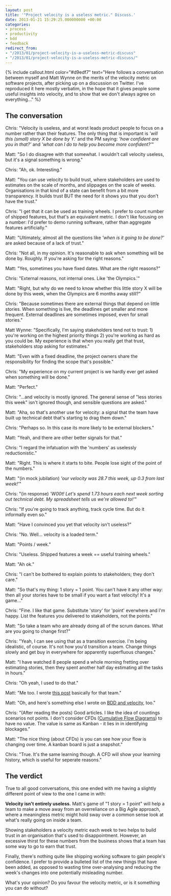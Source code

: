 ```yaml
---
layout: post
title: '"Project velocity is a useless metric." Discuss.'
date: 2013-01-21 15:29:25.000000000 +00:00
categories:
- process
- productivity
- bdd
- feedback
redirect_from:
- "/2013/01/project-velocity-is-a-useless-metric-discuss"
- "/2013/01/project-velocity-is-a-useless-metric-discuss/"
---
```

{% include callout.html color="#d9edf7" text="Here follows a conversation between myself and Matt Wynne on the merits of the velocity metric on software projects, after picking up on a discussion on Twitter. I've reproduced it here mostly verbatim, in the hope that it gives people some useful insights into velocity, and to show that we don't always agree on everything..." %}

## The conversation

Chris: "Velocity is useless, and at worst leads product people to focus on a number rather than their features. The only thing that is important is *'will this (small) story X be done by Y.'* and the PM saying: *'how confident are you in that?'* and *'what can I do to help you become more confident?'*"

Matt: "So I do disagree with that somewhat. I wouldn't call velocity useless, but it's a signal something is wrong."

Chris: "Ah, ok. Interesting."

Matt: "You can use velocity to build trust, where stakeholders are used to estimates on the scale of months, and slippages on the scale of weeks. Organisations in that kind of a state can benefit from a bit more transparency. It builds trust BUT the need for it shows you that you don't have the trust."

Chris: "I get that it can be used as training wheels. I prefer to count number of shipped features, but that's an equivalent metric. I don't like focusing on a number: I'd prefer to demo running software, rather than aggregate features artificially."

Matt: "Ultimately, almost all the questions like *'when is it going to be done?'* are asked because of a lack of trust."

Chris: "Not all, in my opinion. It's reasonable to ask when something will be done by. Roughly. If you're asking for the right reasons."

Matt: "Yes, sometimes you have fixed dates. What are the right reasons?"

Chris: "External reasons, not internal ones. Like 'the Olympics.'"

Matt: "Right, but why do we need to know whether this little story X will be done by this week, when the Olympics are 6 months away still?"

Chris: "Because sometimes there are external things that depend on little stories. When something is live, the deadlines get smaller and more frequent. External deadlines are sometimes imposed, even for small stories."

Matt Wynne: "Specifically, I'm saying stakeholders tend not to trust: 1) you're working on the highest priority things 2) you're working as hard as you could be. My experience is that when you really get that trust, stakeholders stop asking for estimates."

Matt: "Even with a fixed deadline, the project owners share the responsibility for finding the scope that's possible."

Chris: "My experience on my current project is we hardly ever get asked when something will be done."

Matt: "Perfect."

Chris: "...and velocity is mostly ignored. The general sense of "less stories this week" isn't ignored though, and sensible questions are asked."

Matt: "Aha, so that's another use for velocity: a signal that the team have built up technical debt that's starting to drag them down."

Chris: "Perhaps so. In this case its more likely to be external blockers."

Matt: "Yeah, and there are other better signals for that."

Chris: "I regard the infatuation with the 'numbers' as uselessly reductionistic."

Matt: "Right. This is where it starts to bite. People lose sight of the point of the numbers."

Matt: "(in mock jubilation) *'our velocity was 28.7 this week, up 0.3 from last week!'*"

Chris: "(in response) *'W00t! Let's spend 1.73 hours each next week sorting out technical debt. My spreadsheet tells us we're allowed to!'*"

Chris: "If you're going to track anything, track cycle time. But do it informally even so."

Matt: "Have I convinced you yet that velocity isn't useless?"

Chris: "No. Well... velocity is a loaded term."

Matt: "Points / week."

Chris: "Useless. Shipped features a week == useful training wheels."

Matt: "Ah ok."

Chris: "I can't be bothered to explain points to stakeholders; they don't care."

Matt: "So that's my thing: 1 story = 1 point. You can't have it any other way: then all your stories have to be small if you want a fast velocity! It's a game..."

Chris: "Fine. I like that game. Substitute 'story' for 'point' everwhere and I'm happy. List the features you delivered to stakeholders, not the points."

Matt: "So take a team who are already doing all of the scrum dances. What are you going to change first?"

Chris: "Yeah, I can see using that as a transition exercise. I'm being idealistic, of course. It's not how you'd transition a team. Change things slowly and get buy in everywhere for apparently superfluous changes."

Matt: "I have watched 8 people spend a whole morning fretting over estimating stories, then they spent another half day estimating all the tasks in hours."

Chris: "Oh yeah, I used to do that."

Matt: "Me too. I wrote [this post](http://blog.mattwynne.net/2010/07/11/hi-fidelity-project-management/) basically for that team."

Matt: "Oh, and here's something else I wrote on [BDD and velocity](http://blog.mattwynne.net/2011/09/17/using-bdd-scenarios-to-track-project-velocity/), too."

Chris: "(After reading the posts) Good articles. I like the idea of countings scenarios not points. I don't consider CFDs ([Cumulative Flow Diagrams](http://en.wikipedia.org/wiki/Cumulative_flow_diagram)) to have no value. The value is same as Kanban - it lies in in identifying blockages."

Matt: "The nice thing (about CFDs) is you can see how your flow is changing over time. A kanban board is just a snapshot."

Chris: "True. It's the same learning though. A CFD will show your learning history, which is useful for seperate reasons."

## The verdict

True to all good conversations, this one ended with me having a slightly different point of view to the one I came in with:

**Velocity isn't entirely useless.** Matt's game of "1 story = 1 point" will help a team to make a move away from an overreliance on a Big Agile approach, where a meaningless metric might hold sway over a common sense look at what's really going on inside a team.

Showing stakeholders a velocity metric each week to two helps to build trust in an organisation that's used to disappointment. However, an excessive thirst for these numbers from the business shows that a team has some way to go to earn that trust.

Finally, there's nothing quite like shipping working software to gain people's confidence. I prefer to provide a bulleted list of the new things that have been added, as opposed to wasting time over-analysing and reducing the week's changes into one potentially misleading number.

What's your opinion? Do you favour the velocity metric, or is it something you can do without?
